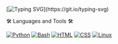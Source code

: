 [![Typing SVG](https://readme-typing-svg.demolab.com?font=Code+New+Roman&pause=1000&color=43E13C&background=FF3AC600&random=false&width=435&lines=En+el+anonimato%2C+libertad+absoluta.)](https://git.io/typing-svg)

🛠 Languages and Tools 🛠

[![Python](https://img.shields.io/badge/Python-05122A?style=flat&logo=python&logoColor=ffd544)](link_a_tu_python)
[![Bash](https://img.shields.io/badge/Bash-05122A?style=flat&logo=gnu-bash&logoColor=89E051)](link_a_tu_bash)
[![HTML](https://img.shields.io/badge/-HTML-05122A?style=flat&logo=html5)](link_a_tu_html)
[![CSS](https://img.shields.io/badge/-CSS-05122A?style=flat&logo=css3&logoColor=1572B6)](link_a_tu_css)
[![Linux](https://img.shields.io/badge/Linux-05122A?style=flat&logo=linux&logoColor=yellow)](link_a_tu_linux)
